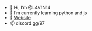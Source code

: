 - 👋 Hi, I’m @L4V1N14
- 🌱 I’m currently learning python and js
- 💞️ <a target="_blank" href="https://lavinia31.cf">Website</a>
- 📫 discord.gg/97

<!---
L4V1N14/L4V1N14 is a ✨ special ✨ repository because its `README.md` (this file) appears on your GitHub profile.
You can click the Preview link to take a look at your changes.
--->
